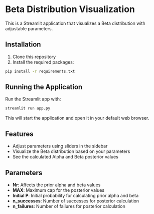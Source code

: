 # Beta Distribution Visualization

This is a Streamlit application that visualizes a Beta distribution with adjustable parameters.

## Installation

1. Clone this repository
2. Install the required packages:

```bash
pip install -r requirements.txt
```

## Running the Application

Run the Streamlit app with:

```bash
streamlit run app.py
```

This will start the application and open it in your default web browser.

## Features

- Adjust parameters using sliders in the sidebar
- Visualize the Beta distribution based on your parameters
- See the calculated Alpha and Beta posterior values

## Parameters

- **Nr**: Affects the prior alpha and beta values
- **MAX**: Maximum cap for the posterior values
- **Initial P**: Initial probability for calculating prior alpha and beta
- **n_successes**: Number of successes for posterior calculation
- **n_failures**: Number of failures for posterior calculation 